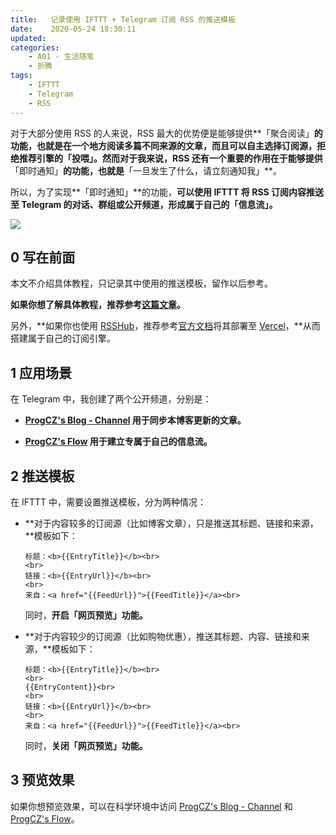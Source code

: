 ```yaml
---
title:   记录使用 IFTTT + Telegram 订阅 RSS 的推送模板
date:    2020-05-24 18:30:11
updated:
categories:
    - A01 - 生活随笔
    - 折腾
tags:
    - IFTTT
    - Telegram
    - RSS
---
```


对于大部分使用 RSS 的人来说，RSS 最大的优势便是能够提供**「聚合阅读」**的功能，也就是在一个地方阅读多篇不同来源的文章，而且可以自主选择订阅源，拒绝推荐引擎的「投喂」。然而对于我来说，RSS 还有一个重要的作用在于能够提供**「即时通知」**的功能，也就是**「一旦发生了什么，请立刻通知我」**。

所以，为了实现**「即时通知」**的功能，**可以使用 IFTTT 将 RSS 订阅内容推送至 Telegram 的对话、群组或公开频道，形成属于自己的「信息流」。**

<img src="https://cdn.jsdelivr.net/gh/ProgCZ/image-cloud-a@master/2020/05/10.png" style="zoom:100%"/>

<!-- more -->

## 0 写在前面

本文不介绍具体教程，只记录其中使用的推送模板，留作以后参考。

**如果你想了解具体教程，推荐参考[这篇文章](https://sword.studio/157.html)。**

另外，**如果你也使用 [RSSHub](https://docs.rsshub.app/)，推荐参考[官方文档](https://docs.rsshub.app/install/#bu-shu-dao-vercel-zeit-now)将其部署至 [Vercel](https://vercel.com/)，**从而搭建属于自己的订阅引擎。

## 1 应用场景

在 Telegram 中，我创建了两个公开频道，分别是：

- **[ProgCZ's Blog - Channel](https://t.me/ProgCZChannel) 用于同步本博客更新的文章。**

- **[ProgCZ's Flow](https://t.me/ProgCZFlow) 用于建立专属于自己的信息流。**

## 2 推送模板

在 IFTTT 中，需要设置推送模板，分为两种情况：

- **对于内容较多的订阅源（比如博客文章），只是推送其标题、链接和来源，**模板如下：

  ```
  标题：<b>{{EntryTitle}}</b><br>
  <br>
  链接：<b>{{EntryUrl}}</b><br>
  <br>
  来自：<a href="{{FeedUrl}}">{{FeedTitle}}</a><br>
  ```

  同时，**开启「网页预览」功能。**

- **对于内容较少的订阅源（比如购物优惠），推送其标题、内容、链接和来源，**模板如下：

  ```
  标题：<b>{{EntryTitle}}</b><br>
  <br>
  {{EntryContent}}<br>
  <br>
  链接：<b>{{EntryUrl}}</b><br>
  <br>
  来自：<a href="{{FeedUrl}}">{{FeedTitle}}</a><br>
  ```

  同时，**关闭「网页预览」功能。**

## 3 预览效果

如果你想预览效果，可以在科学环境中访问 [ProgCZ's Blog - Channel](https://t.me/s/ProgCZChannel) 和 [ProgCZ's Flow](https://t.me/s/ProgCZFlow)。
